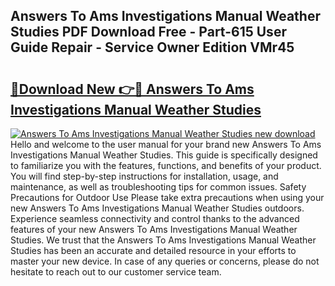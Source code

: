 ## Answers To Ams Investigations Manual Weather Studies PDF Download Free - Part-615 User Guide Repair - Service Owner Edition VMr45

# <h2><a href="http://bc75195.oget.top/?id=Answers+To+Ams+Investigations+Manual+Weather+Studies">🔗Download New 👉🔴 Answers To Ams Investigations Manual Weather Studies</a></h2>

[![Answers To Ams Investigations Manual Weather Studies new download](https://i.imgur.com/5g1atiW.png)](http://bc75195.oget.top/?id=Answers+To+Ams+Investigations+Manual+Weather+Studies)
Hello and welcome to the user manual for your brand new Answers To Ams Investigations Manual Weather Studies. This guide is specifically designed to familiarize you with the features, functions, and benefits of your product. You will find step-by-step instructions for installation, usage, and maintenance, as well as troubleshooting tips for common issues. Safety Precautions for Outdoor Use Please take extra precautions when using your new Answers To Ams Investigations Manual Weather Studies outdoors. Experience seamless connectivity and control thanks to the advanced features of your new Answers To Ams Investigations Manual Weather Studies. We trust that the Answers To Ams Investigations Manual Weather Studies has been an accurate and detailed resource in your efforts to master your new device. In case of any queries or concerns, please do not hesitate to reach out to our customer service team.
